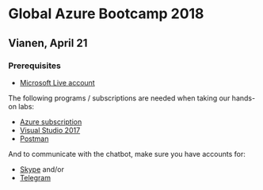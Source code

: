 # Global Azure Bootcamp 2018

## Vianen, April 21

### Prerequisites

- [Microsoft Live account](https://signup.live.com)

The following programs / subscriptions are needed when taking our hands-on labs:

- [Azure subscription](https://azure.microsoft.com/en-us/free/)
- [Visual Studio 2017](https://www.visualstudio.com/vs/professional/)
- [Postman](https://www.getpostman.com/)

And to communicate with the chatbot, make sure you have accounts for:

- [Skype](https://www.skype.com/en/) and/or
- [Telegram](https://telegram.org/)
